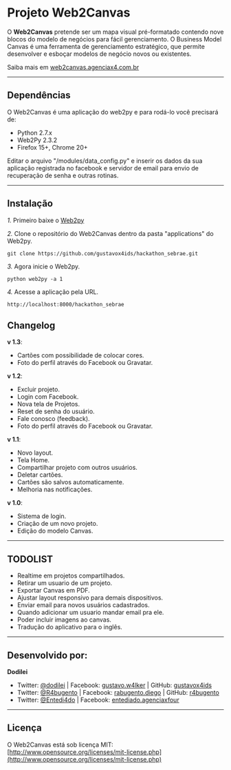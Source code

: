 Projeto Web2Canvas
=====================

O **Web2Canvas** pretende ser um mapa visual pré-formatado contendo nove blocos do modelo de negócios para fácil gerenciamento.
O Business Model Canvas é uma ferramenta de gerenciamento estratégico, que permite desenvolver e esboçar modelos de negócio novos ou existentes.

Saiba mais em [web2canvas.agenciax4.com.br](http://web2canvas.agenciax4.com.br/ "Projeto Web2Canvas")

---------------------------------------

Dependências
--------------

O Web2Canvas é uma aplicação do web2py e para rodá-lo você precisará de:

- Python 2.7.x
- Web2Py 2.3.2
- Firefox 15+, Chrome 20+

Editar o arquivo "/modules/data_config.py" e inserir os dados da sua aplicação registrada no facebook e servidor de email para envio de recuperação de senha e outras rotinas.

---------------------------------------

Instalação
------------

*1.*  Primeiro baixe o [Web2py](https://github.com/web2py/web2py)

*2.*  Clone o repositório do Web2Canvas dentro da pasta "applications" do Web2py.

    git clone https://github.com/gustavox4ids/hackathon_sebrae.git

*3.*  Agora inicie o Web2py.

    python web2py -a 1

*4.*  Acesse a aplicação pela URL.

    http://localhost:8000/hackathon_sebrae

Changelog
-----------

**v 1.3**:

- Cartões com possibilidade de colocar cores.
- Foto do perfil através do Facebook ou Gravatar.

**v 1.2**:

- Excluir projeto.
- Login com Facebook.
- Nova tela de Projetos.
- Reset de senha do usuário.
- Fale conosco (feedback).
- Foto do perfil através do Facebook ou Gravatar.

**v 1.1**:

- Novo layout.
- Tela Home.
- Compartilhar projeto com outros usuários.
- Deletar cartões.
- Cartões são salvos automaticamente.
- Melhoria nas notificações.

**v 1.0**:

- Sistema de login.
- Criação de um novo projeto.
- Edição do modelo Canvas.

---------------------------------------

TODOLIST
-----------

- Realtime em projetos compartilhados.
- Retirar um usuario de um projeto.
- Exportar Canvas em PDF.
- Ajustar layout responsivo para demais dispositivos.
- Enviar email para novos usuários cadastrados.
- Quando adicionar um usuario mandar email pra ele.
- Poder incluir imagens ao canvas.
- Tradução do aplicativo para o inglês.

---------------------------------------

Desenvolvido por:
-------

**Dodilei**

+ Twitter: [@dodilei](http://twitter.com/dodilei "Twitter") | Facebook: [gustavo.w4lker](http://www.facebook.com/gustavo.w4lker/ "Facebook") | GitHub: [gustavox4ids](http://github.com/gustavox4ids "GitHub")
+ Twitter: [@R4bugento](http://twitter.com/r4bugento "Twitter") | Facebook: [rabugento.diego](http://www.facebook.com/rabugento.diego/ "Facebook") | GitHub: [r4bugento](http://github.com/r4bugento "GitHub")
+ Twitter: [@Entedi4do](http://twitter.com/entedi4do "Twitter") | Facebook: [entediado.agenciaxfour](http://www.facebook.com/entediado.agenciaxfour/ "Facebook")

---------------------------------------

Licença
---------------------
O Web2Canvas está sob licença MIT: [http://www.opensource.org/licenses/mit-license.php](http://www.opensource.org/licenses/mit-license.php)
